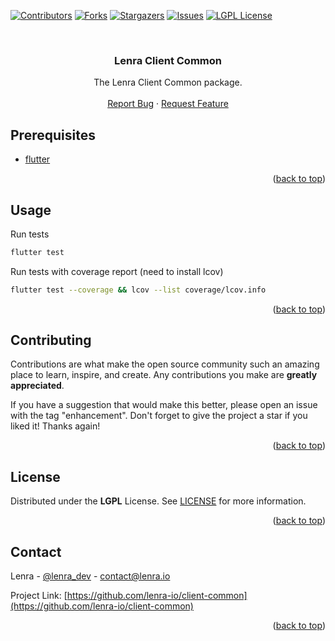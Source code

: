 <div id="top"></div>
<!--
*** This README was created with https://github.com/othneildrew/Best-README-Template
-->



<!-- PROJECT SHIELDS -->
[![Contributors][contributors-shield]][contributors-url]
[![Forks][forks-shield]][forks-url]
[![Stargazers][stars-shield]][stars-url]
[![Issues][issues-shield]][issues-url]
[![LGPL License][license-shield]][license-url]



<!-- PROJECT LOGO -->
<br />
<div align="center">

<h3 align="center">Lenra Client Common</h3>

  <p align="center">
    The Lenra Client Common package.
    <br />
    <br />
    <a href="https://github.com/lenra-io/client-common/issues">Report Bug</a>
    ·
    <a href="https://github.com/lenra-io/client-common/issues">Request Feature</a>
  </p>
</div>


<!-- GETTING STARTED -->

## Prerequisites

- [flutter](https://flutter.dev/docs/get-started/install)

<p align="right">(<a href="#top">back to top</a>)</p>


<!-- USAGE EXAMPLES -->
## Usage

Run tests
```sh
flutter test
```

Run tests with coverage report (need to install lcov)
```sh
flutter test --coverage && lcov --list coverage/lcov.info
```

<p align="right">(<a href="#top">back to top</a>)</p>



<!-- CONTRIBUTING -->
## Contributing

Contributions are what make the open source community such an amazing place to learn, inspire, and create. Any contributions you make are **greatly appreciated**.

If you have a suggestion that would make this better, please open an issue with the tag "enhancement".
Don't forget to give the project a star if you liked it! Thanks again!

<p align="right">(<a href="#top">back to top</a>)</p>



<!-- LICENSE -->
## License

Distributed under the **LGPL** License. See [LICENSE](./LICENSE) for more information.

<p align="right">(<a href="#top">back to top</a>)</p>



<!-- CONTACT -->
## Contact

Lenra - [@lenra_dev](https://twitter.com/lenra_dev) - contact@lenra.io

Project Link: [https://github.com/lenra-io/client-common](https://github.com/lenra-io/client-common)

<p align="right">(<a href="#top">back to top</a>)</p>


<!-- MARKDOWN LINKS & IMAGES -->
<!-- https://www.markdownguide.org/basic-syntax/#reference-style-links -->
[contributors-shield]: https://img.shields.io/github/contributors/lenra-io/client-common.svg?style=for-the-badge
[contributors-url]: https://github.com/lenra-io/client-common/graphs/contributors
[forks-shield]: https://img.shields.io/github/forks/lenra-io/client-common.svg?style=for-the-badge
[forks-url]: https://github.com/lenra-io/client-common/network/members
[stars-shield]: https://img.shields.io/github/stars/lenra-io/client-common.svg?style=for-the-badge
[stars-url]: https://github.com/lenra-io/client-common/stargazers
[issues-shield]: https://img.shields.io/github/issues/lenra-io/client-common.svg?style=for-the-badge
[issues-url]: https://github.com/lenra-io/client-common/issues
[license-shield]: https://img.shields.io/github/license/lenra-io/client-common.svg?style=for-the-badge
[license-url]: https://github.com/lenra-io/client-common/blob/master/LICENSE


